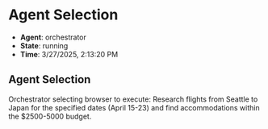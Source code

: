 # Agent Selection

- **Agent**: orchestrator
- **State**: running
- **Time**: 3/27/2025, 2:13:20 PM

## Agent Selection

Orchestrator selecting browser to execute: Research flights from Seattle to Japan for the specified dates (April 15-23) and find accommodations within the $2500-5000 budget.

